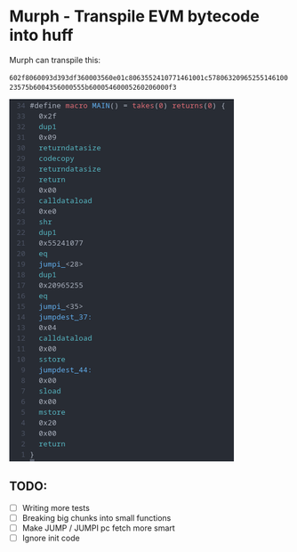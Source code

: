 # Murph - Transpile EVM bytecode into huff

Murph can transpile this:

`602f8060093d393df360003560e01c8063552410771461001c5780632096525514610023575b6004356000555b60005460005260206000f3`

![into this](images/output.png)

## TODO:

- [ ] Writing more tests
- [ ] Breaking big chunks into small functions
- [ ] Make JUMP / JUMPI pc fetch more smart
- [ ] Ignore init code
